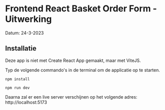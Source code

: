 # Frontend React Basket Order Form - Uitwerking
Datum: 24-3-2023

## Installatie
Deze app is niet met Create React App gemaakt, maar met ViteJS.

Typ de volgende commando's in de terminal om de applicatie op te starten.

```console
npm install

npm run dev 
```

Daarna zal er een live server verschijnen op het volgende adres:
http://localhost:5173